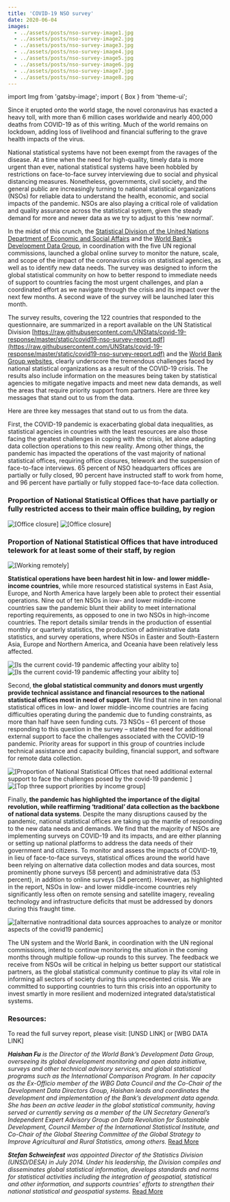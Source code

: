 ```yaml
---
title: 'COVID-19 NSO survey'
date: 2020-06-04
images:
  - ../assets/posts/nso-survey-image1.jpg
  - ../assets/posts/nso-survey-image2.jpg
  - ../assets/posts/nso-survey-image3.jpg
  - ../assets/posts/nso-survey-image4.jpg
  - ../assets/posts/nso-survey-image5.jpg
  - ../assets/posts/nso-survey-image6.jpg
  - ../assets/posts/nso-survey-image7.jpg
  - ../assets/posts/nso-survey-image8.jpg
---
```


import Img from 'gatsby-image'; import { Box } from 'theme-ui';

Since it erupted onto the world stage, the novel coronavirus has exacted a heavy
toll, with more than 6 million cases worldwide and nearly 400,000 deaths from
COVID-19 as of this writing. Much of the world remains on lockdown, adding loss
of livelihood and financial suffering to the grave health impacts of the virus.

National statistical systems have not been exempt from the ravages of the
disease. At a time when the need for high-quality, timely data is more urgent
than ever, national statistical systems have been hobbled by restrictions on
face-to-face survey interviewing due to social and physical distancing measures.
Nonetheless, governments, civil society, and the general public are increasingly
turning to national statistical organizations (NSOs) for reliable data to
understand the health, economic, and social impacts of the pandemic. NSOs are
also playing a critical role of validation and quality assurance across the
statistical system, given the steady demand for more and newer data as we try to
adjust to this ‘new normal’.

In the midst of this crunch, the
[Statistical Division of the United Nations Department of Economic and Social Affairs](http://unstats.un.org/)
and the [World Bank's Development Data Group](http://data.worldbank.org/), in
coordination with the five UN regional commissions, launched a global online
survey to monitor the nature, scale, and scope of the impact of the coronavirus
crisis on statistical agencies, as well as to identify new data needs. The
survey was designed to inform the global statistical community on how to better
respond to immediate needs of support to countries facing the most urgent
challenges, and plan a coordinated effort as we navigate through the crisis and
its impact over the next few months. A second wave of the survey will be
launched later this month.

The survey results, covering the 122 countries that responded to the
questionnaire, are summarized in a report available on the UN Statistical
Division
[https://raw.githubusercontent.com/UNStats/covid-19-response/master/static/covid19-nso-survey-report.pdf](https://raw.githubusercontent.com/UNStats/covid-19-response/master/static/covid19-nso-survey-report.pdf)
and the [World Bank Group websites](http://data.worldbank.org/), clearly
underscore the tremendous challenges faced by national statistical organizations
as a result of the COVID-19 crisis. The results also include information on the
measures being taken by statistical agencies to mitigate negative impacts and
meet new data demands, as well the areas that require priority support from
partners. Here are three key messages that stand out to us from the data.

Here are three key messages that stand out to us from the data.

First, the COVID-19 pandemic is exacerbating global data inequalities, as
statistical agencies in countries with the least resources are also those facing
the greatest challenges in coping with the crisis, let alone adapting data
collection operations to this new reality. Among other things, the pandemic has
impacted the operations of the vast majority of national statistical offices,
requiring office closures, telework and the suspension of face-to-face
interviews. 65 percent of NSO headquarters offices are partially or fully
closed, 90 percent have instructed staff to work from home, and 96 percent have
partially or fully stopped face-to-face data collection.

### Proportion of National Statistical Offices that have partially or fully restricted access to their main office building, by region

<Box mb={3}>
<Img
fluid={props.images[0]}
title="[Office closure]"
alt="[Office closure]"
/>
</Box>

<Box mb={3}>
<Img
fluid={props.images[1]}
title="[Office closure]"
alt="[Office closure]"
/>
</Box>

### Proportion of National Statistical Offices that have introduced telework for at least some of their staff, by region

<Box mb={3}>
<Img
fluid={props.images[2]}
title="[Working remotely]"
alt="[Working remotely]"
/>
</Box>

**Statistical operations have been hardest hit in low- and lower middle-income
countries**, while more resourced statistical systems in East Asia, Europe, and
North America have largely been able to protect their essential operations. Nine
out of ten NSOs in low- and lower middle-income countries saw the pandemic blunt
their ability to meet international reporting requirements, as opposed to one in
two NSOs in high-income countries. The report details similar trends in the
production of essential monthly or quarterly statistics, the production of
administrative data statistics, and survey operations, where NSOs in Easter and
South-Eastern Asia, Europe and Northern America, and Oceania have been
relatively less affected.

<Box mb={3}>
<Img
fluid={props.images[3]}
title="[Is the current covid-19 pandemic affecting your aiblity to]"
alt="[Is the current covid-19 pandemic affecting your aiblity to]"
/>
</Box>

<Box mb={3}>
<Img
fluid={props.images[4]}
title="[Is the current covid-19 pandemic affecting your aiblity to]"
alt="[Is the current covid-19 pandemic affecting your aiblity to]"
/>
</Box>

Second, **the global statistical community and donors must urgently provide
technical assistance and financial resources to the national statistical offices
most in need of support**. We find that nine in ten national statistical offices
in low- and lower middle-income countries are facing difficulties operating
during the pandemic due to funding constraints, as more than half have seen
funding cuts. 73 NSOs – 61 percent of those responding to this question in the
survey – stated the need for additional external support to face the challenges
associated with the COVID-19 pandemic. Priority areas for support in this group
of countries include technical assistance and capacity building, financial
support, and software for remote data collection.

<Box mb={3}>
<Img
fluid={props.images[5]}
title="[Proportion of National Statistical Offices that need additional external support to face the challenges posed by the covid-19 pandemic]"
alt="[Proportion of National Statistical Offices that need additional external support to face the challenges posed by the covid-19 pandemic
]"
/>
</Box>

<Box mb={3}>
<Img
fluid={props.images[6]}
title="[Top three support priorities by income group]"
alt="[Top three support priorities by income group]"
/>
</Box>

Finally, **the pandemic has highlighted the importance of the digital
revolution, while reaffirming ‘traditional’ data collection as the backbone of
national data systems**. Despite the many disruptions caused by the pandemic,
national statistical offices are taking up the mantle of responding to the new
data needs and demands. We find that the majority of NSOs are implementing
surveys on COVID-19 and its impacts, and are either planning or setting up
national platforms to address the data needs of their government and citizens.
To monitor and assess the impacts of COVID-19, in lieu of face-to-face surveys,
statistical offices around the world have been relying on alternative data
collection modes and data sources, most prominently phone surveys (58 percent)
and administrative data (53 percent), in addition to online surveys (34
percent). However, as highlighted in the report, NSOs in low- and lower
middle-income countries rely significantly less often on remote sensing and
satellite imagery, revealing technology and infrastructure deficits that must be
addressed by donors during this fraught time.

<Box mb={3}>
<Img
fluid={props.images[7]}
title="[alternative nontraditional data sources approaches to analyze or monitor aspects of the covid19 pandemic]"
alt="[alternative nontraditional data sources approaches to analyze or monitor aspects of the covid19 pandemic]"
/>
</Box>

The UN system and the World Bank, in coordination with the UN regional
commissions, intend to continue monitoring the situation in the coming months
through multiple follow-up rounds to this survey. The feedback we receive from
NSOs will be critical in helping us better support our statistical partners, as
the global statistical community continue to play its vital role in informing
all sectors of society during this unprecedented crisis. We are committed to
supporting countries to turn this crisis into an opportunity to invest smartly
in more resilient and modernized integrated data/statistical systems.

### Resources:

To read the full survey report, please visit: [UNSD LINK] or [WBG DATA LINK]

_**Haishan Fu** is the Director of the World Bank’s Development Data Group,
overseeing its global development monitoring and open data initiative, surveys
and other technical advisory services, and global statistical programs such as
the International Comparison Program. In her capacity as the Ex-Officio member
of the WBG Data Council and the Co-Chair of the Development Data Directors
Group, Haishan leads and coordinates the development and implementation of the
Bank’s development data agenda. She has been an active leader in the global
statistical community, having served or currently serving as a member of the UN
Secretary General’s Independent Expert Advisory Group on Data Revolution for
Sustainable Development, Council Member of the International Statistical
Institute, and Co-Chair of the Global Steering Committee of the Global Strategy
to Improve Agricultural and Rural Statistics, among others._
[Read More](https://www.worldbank.org/en/about/people/h/haishan-fu)

_**Stefan Schweinfest** was appointed Director of the Statistics Division
(UNSD/DESA) in July 2014. Under his leadership, the Division compiles and
disseminates global statistical information, develops standards and norms for
statistical activities including the integration of geospatial, statistical and
other information, and supports countries' efforts to strengthen their national
statistical and geospatial systems._
[Read More](https://unstats.un.org/home/Stefan-Schweinfest.cshtml)
